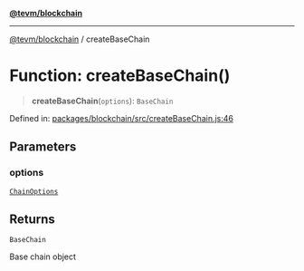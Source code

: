 [**@tevm/blockchain**](../README.md)

***

[@tevm/blockchain](../globals.md) / createBaseChain

# Function: createBaseChain()

> **createBaseChain**(`options`): `BaseChain`

Defined in: [packages/blockchain/src/createBaseChain.js:46](https://github.com/evmts/tevm-monorepo/blob/main/packages/blockchain/src/createBaseChain.js#L46)

## Parameters

### options

[`ChainOptions`](../type-aliases/ChainOptions.md)

## Returns

`BaseChain`

Base chain object
